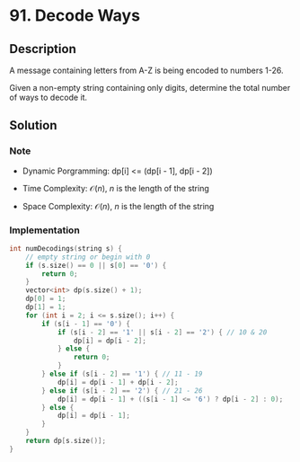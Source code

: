 # 91. Decode Ways

## Description

A message containing letters from A-Z is being encoded to numbers 1-26.

Given a non-empty string containing only digits, determine the total number of ways to decode it.

## Solution

### Note

* Dynamic Porgramming: dp[i] <= (dp[i - 1], dp[i - 2])

* Time Complexity: $\mathcal{O}(n)$, $n$ is the length of the string

* Space Complexity: $\mathcal{O}(n)$, $n$ is the length of the string

### Implementation

```cpp
int numDecodings(string s) {
    // empty string or begin with 0
    if (s.size() == 0 || s[0] == '0') {
        return 0;
    }
    vector<int> dp(s.size() + 1);
    dp[0] = 1;
    dp[1] = 1;
    for (int i = 2; i <= s.size(); i++) {
        if (s[i - 1] == '0') {
            if (s[i - 2] == '1' || s[i - 2] == '2') { // 10 & 20
                dp[i] = dp[i - 2];
            } else {
                return 0;
            }
        } else if (s[i - 2] == '1') { // 11 - 19
            dp[i] = dp[i - 1] + dp[i - 2];
        } else if (s[i - 2] == '2') { // 21 - 26
            dp[i] = dp[i - 1] + ((s[i - 1] <= '6') ? dp[i - 2] : 0);
        } else {
            dp[i] = dp[i - 1];
        }
    }
    return dp[s.size()];
}
```
